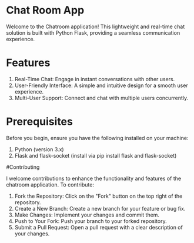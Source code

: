 # Chat Room App

Welcome to the Chatroom application! This lightweight and real-time chat solution is built with Python Flask, providing a seamless communication experience.

# Features

1. Real-Time Chat: Engage in instant conversations with other users.
2. User-Friendly Interface: A simple and intuitive design for a smooth user experience.
3. Multi-User Support: Connect and chat with multiple users concurrently.

# Prerequisites

Before you begin, ensure you have the following installed on your machine:

1. Python (version 3.x)
2. Flask and flask-socket (install via pip install flask and flask-socket)

#Contributing

I welcome contributions to enhance the functionality and features of the chatroom application. To contribute:

1. Fork the Repository: Click on the "Fork" button on the top right of the repository.
2. Create a New Branch: Create a new branch for your feature or bug fix.
3. Make Changes: Implement your changes and commit them.
4. Push to Your Fork: Push your branch to your forked repository.
5. Submit a Pull Request: Open a pull request with a clear description of your changes.
